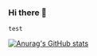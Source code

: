 ### Hi there 👋

<!--
**Alejandro-Stolz/Alejandro-Stolz** is a ✨ _special_ ✨ repository because its `README.md` (this file) appears on your GitHub profile.

Here are some ideas to get you started:

- 🔭 I’m currently working on ...
- 🌱 I’m currently learning ...
- 👯 I’m looking to collaborate on ...
- 🤔 I’m looking for help with ...
- 💬 Ask me about ...
- 📫 How to reach me: ...
- 😄 Pronouns: ...
- ⚡ Fun fact: ...
-->


```
test
```

[![Anurag's GitHub stats](https://github-readme-stats.vercel.app/api?username=Alejandro-Stolz)](https://github.com/anuraghazra/github-readme-stats)
